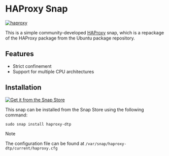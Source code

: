 # HAProxy Snap
[![haproxy](https://snapcraft.io/haproxy-dtp/badge.svg)](https://snapcraft.io/haproxy-dtp)

This is a simple community-developed [HAProxy](https://github.com/haproxy/haproxy) snap, which is a repackage of the HAProxy package from the Ubuntu package repository.

## Features
- Strict confinement
- Support for multiple CPU architectures

## Installation
[![Get it from the Snap Store](https://snapcraft.io/static/images/badges/en/snap-store-black.svg)](https://snapcraft.io/haproxy-dtp)

This snap can be installed from the Snap Store using the following command:

    sudo snap install haproxy-dtp

>[!Note]
>The configuration file can be found at `/var/snap/haproxy-dtp/current/haproxy.cfg`
